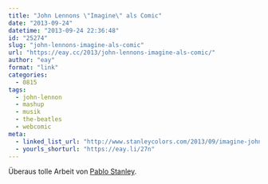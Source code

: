 ```yaml
---
title: "John Lennons \"Imagine\" als Comic"
date: "2013-09-24"
datetime: "2013-09-24 22:36:48"
id: "25274"
slug: "john-lennons-imagine-als-comic"
url: "https://eay.cc/2013/john-lennons-imagine-als-comic/"
author: "eay"
format: "link"
categories:
  - 0815
tags:
  - john-lennon
  - mashup
  - musik
  - the-beatles
  - webcomic
meta:
  - linked_list_url: "http://www.stanleycolors.com/2013/09/imagine-john-lennon/"
  - yourls_shorturl: "https://eay.li/27n"
---
```


Überaus tolle Arbeit von [Pablo Stanley](http://www.stanleycolors.com/).
